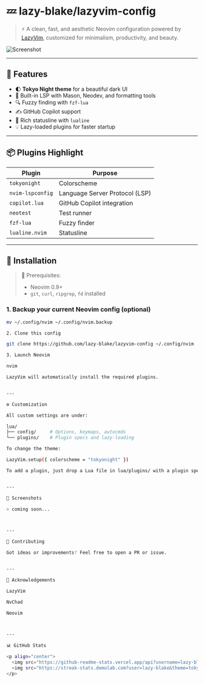 # 💤 lazy-blake/lazyvim-config

> ⚡ A clean, fast, and aesthetic Neovim configuration powered by [LazyVim](https://github.com/LazyVim/LazyVim), customized for minimalism, productivity, and beauty.

![Screenshot](https://raw.githubusercontent.com/lazy-blake/lazyvim-config/main/assets/preview.png)

---

## 🌟 Features

- 🌓 **Tokyo Night theme** for a beautiful dark UI
- 🧠 Built-in LSP with Mason, Neodev, and formatting tools
- 🔍 Fuzzy finding with `fzf-lua`
- ✍️ GitHub Copilot support
- 📃 Rich statusline with `lualine`
- 💡 Lazy-loaded plugins for faster startup

---

## 📦 Plugins Highlight

| Plugin           | Purpose                        |
|------------------|--------------------------------|
| `tokyonight`     | Colorscheme                    |
| `nvim-lspconfig` | Language Server Protocol (LSP) |
| `copilot.lua`    | GitHub Copilot integration     |
| `neotest`        | Test runner                    |
| `fzf-lua`        | Fuzzy finder                   |
| `lualine.nvim`   | Statusline                     |

---

## 🚀 Installation

> 📌 Prerequisites:
> - Neovim 0.9+
> - `git`, `curl`, `ripgrep`, `fd` installed

### 1. Backup your current Neovim config (optional)
```bash
mv ~/.config/nvim ~/.config/nvim.backup

2. Clone this config

git clone https://github.com/lazy-blake/lazyvim-config ~/.config/nvim

3. Launch Neovim

nvim

LazyVim will automatically install the required plugins.


---

⚙️ Customization

All custom settings are under:

lua/
├── config/     # Options, keymaps, autocmds
└── plugins/    # Plugin specs and lazy-loading

To change the theme:

LazyVim.setup({ colorscheme = "tokyonight" })

To add a plugin, just drop a Lua file in lua/plugins/ with a plugin spec.


---

📸 Screenshots

> coming soon...



---

🤝 Contributing

Got ideas or improvements? Feel free to open a PR or issue.


---

🙌 Acknowledgements

LazyVim

NvChad

Neovim



---

📊 GitHub Stats

<p align="center">
  <img src="https://github-readme-stats.vercel.app/api?username=lazy-blake&show_icons=true&theme=tokyonight" width="400" />
  <img src="https://streak-stats.demolab.com?user=lazy-blake&theme=tokyonight" width="400"/>
</p>
